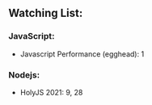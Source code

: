 
## Watching List:

### JavaScript:

- Javascript Performance (egghead): 1

### Nodejs:

- HolyJS 2021: 9, 28 
